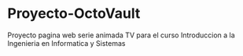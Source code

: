 # Proyecto-OctoVault
 Proyecto pagina web serie animada TV para el curso Introduccion a la Ingenieria en Informatica y Sistemas
